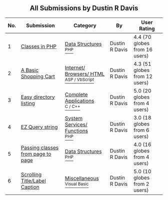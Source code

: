 ﻿<div align="center">

## All Submissions by Dustin R Davis

</div>

No.  | Submission | Category | By   | User Rating
---- | ---------- | -------- | ---- | -----------
1 | [Classes in PHP<br />](https://github.com/Planet-Source-Code/dustin-r-davis-classes-in-php__8-810) | [Data Structures<br /><sup>PHP</sup>](../ByCategory/data-structures__8-8.md) | Dustin R Davis | 4.4 (70 globes from 16 users)
2 | [A Basic Shopping Cart<br />](https://github.com/Planet-Source-Code/dustin-r-davis-a-basic-shopping-cart__4-7538) | [Internet/ Browsers/ HTML<br /><sup>ASP / VbScript</sup>](../ByCategory/internet-browsers-html__4-9.md) | Dustin R Davis | 4.3 (51 globes from 12 users)
3 | [Easy directory listing<br />](https://github.com/Planet-Source-Code/dustin-r-davis-easy-directory-listing__3-5019) | [Complete Applications<br /><sup>C / C++</sup>](../ByCategory/complete-applications__3-7.md) | Dustin R Davis | 5.0 (20 globes from 4 users)
4 | [EZ Query string<br />](https://github.com/Planet-Source-Code/dustin-r-davis-ez-query-string__8-736) | [System Services/ Functions<br /><sup>PHP</sup>](../ByCategory/system-services-functions__8-23.md) | Dustin R Davis | 3.0 (18 globes from 6 users)
5 | [Passing classes from page to page<br />](https://github.com/Planet-Source-Code/dustin-r-davis-passing-classes-from-page-to-page__8-809) | [Data Structures<br /><sup>PHP</sup>](../ByCategory/data-structures__8-8.md) | Dustin R Davis | 4.0 (16 globes from 4 users)
6 | [Scrolling Title/Label Caption<br />](https://github.com/Planet-Source-Code/dustin-r-davis-scrolling-title-label-caption__1-37170) | [Miscellaneous<br /><sup>Visual Basic</sup>](../ByCategory/miscellaneous__1-1.md) | Dustin R Davis | 5.0 (10 globes from 2 users)
